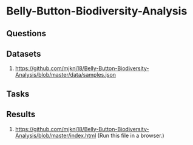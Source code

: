 # Belly-Button-Biodiversity-Analysis



## Questions



## Datasets

1. https://github.com/mjknj18/Belly-Button-Biodiversity-Analysis/blob/master/data/samples.json

## Tasks



## Results

1. https://github.com/mjknj18/Belly-Button-Biodiversity-Analysis/blob/master/index.html (Run this file in a browser.)